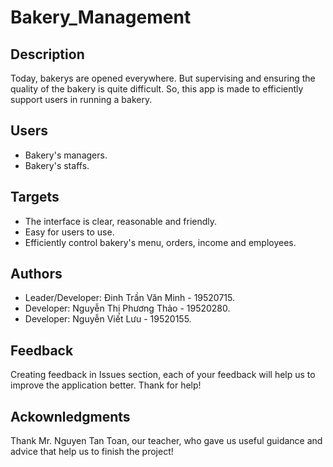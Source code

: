 # Bakery_Management

## Description

Today, bakerys are opened everywhere. But supervising and ensuring the quality of the bakery is quite difficult. So, this app is made to efficiently support users in running a bakery.

## Users

- Bakery's managers.
- Bakery's staffs.

## Targets

- The interface is clear, reasonable and friendly.
- Easy for users to use.
- Efficiently control bakery's menu, orders, income and employees.

## Authors

- Leader/Developer: Đinh Trần Văn Minh - 19520715.
- Developer: Nguyễn Thị Phương Thảo - 19520280.
- Developer: Nguyễn Viết Lưu - 19520155.

## Feedback

Creating feedback in Issues section, each of your feedback will help us to improve the application better. Thank for help!

## Ackownledgments
Thank Mr. Nguyen Tan Toan, our teacher, who gave us useful guidance and advice that help us to finish the project!
